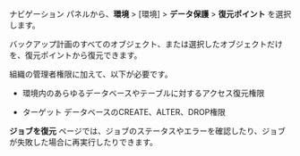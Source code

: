 ナビゲーション パネルから、**環境** \> \[環境\] \> **データ保護** \> **復元ポイント** を選択します。

バックアップ計画のすべてのオブジェクト、または選択したオブジェクトだけを、復元ポイントから復元できます。

組織の管理者権限に加えて、以下が必要です。

-   環境内のあらゆるデータベースやテーブルに対するアクセス復元権限

-   ターゲット データベースのCREATE、ALTER、DROP権限

**ジョブを復元** ページでは、ジョブのステータスやエラーを確認したり、ジョブが失敗した場合に再実行したりできます。
